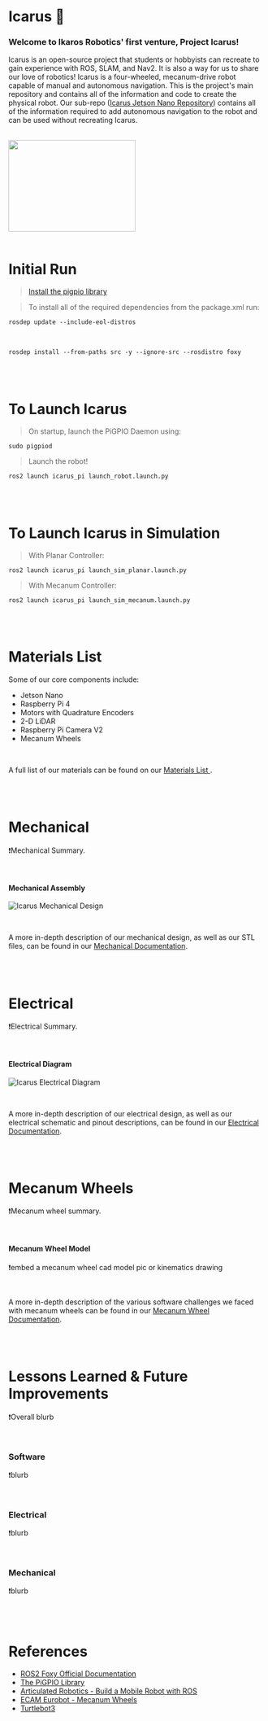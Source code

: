 # Icarus 🪽

### Welcome to Ikaros Robotics' first venture, Project Icarus!

Icarus is an open-source project that students or hobbyists can recreate to gain experience with ROS, SLAM, and Nav2. It is also a way for us to share our love of robotics! Icarus is a four-wheeled, mecanum-drive robot capable of manual and autonomous navigation. This is the project's main repository and contains all of the information and code to create the physical robot. Our sub-repo ([Icarus Jetson Nano Repository](https://github.com/steelgit/icarus_nano)) contains all of the information required to add autonomous navigation to the robot and can be used without recreating Icarus.

<br />

<img src="docs/Icarus.gif" width="250" height="180" />

<br />
<br />

# Initial Run

>[Install the pigpio library](https://abyz.me.uk/rpi/pigpio/download.html)

>To install all of the required dependencies from the package.xml run:

    rosdep update --include-eol-distros    
<br />

    rosdep install --from-paths src -y --ignore-src --rosdistro foxy

<br />
<br />

# To Launch Icarus

>On startup, launch the PiGPIO Daemon using:

    sudo pigpiod

>Launch the robot!

    ros2 launch icarus_pi launch_robot.launch.py 

<br />
<br />

# To Launch Icarus in Simulation

>With Planar Controller:

    ros2 launch icarus_pi launch_sim_planar.launch.py 

>With Mecanum Controller:

    ros2 launch icarus_pi launch_sim_mecanum.launch.py 

<br />
<br />

# Materials List

Some of our core components include:

- Jetson Nano
- Raspberry Pi 4
- Motors with Quadrature Encoders
- 2-D LiDAR
- Raspberry Pi Camera V2
- Mecanum Wheels

<br />

A full list of our materials can be found on our [Materials List ](/docs/Materials%20List.pdf).

<br />
<br />

# Mechanical

❗Mechanical Summary.

<br />

#### Mechanical Assembly

![Icarus Mechanical Design](/docs/Mechanical/Mechanical%20Assembly.png "Icarus Mechanical Design")

<br />

A more in-depth description of our mechanical design, as well as our STL files, can be found in our [Mechanical Documentation](/docs/Mechanical/Mechanical%20README.md).

<br />
<br />

# Electrical

❗Electrical Summary.

<br />

#### Electrical Diagram

![Icarus Electrical Diagram](/docs/Electrical/Icarus%20Electrical%20Diagram.png "Icarus Electrical Diagram")

<br />

A more in-depth description of our electrical design, as well as our electrical schematic and pinout descriptions, can be found in our [Electrical Documentation](/docs/Electrical/Electrical%20README.md).

<br />
<br />

# Mecanum Wheels

❗Mecanum wheel summary.

<br />

#### Mecanum Wheel Model

❗embed a mecanum wheel cad model pic or kinematics drawing

<br />

A more in-depth description of the various software challenges we faced with mecanum wheels can be found in our [Mecanum Wheel Documentation](/docs/Mecanum%20Wheel%20README.md).

<br />
<br />

# Lessons Learned & Future Improvements

❗Overall blurb

<br />

### Software

❗blurb

<br />

### Electrical

❗blurb

<br />

### Mechanical

❗blurb

<br />
<br />

# References

- [ROS2 Foxy Official Documentation](https://docs.ros.org/en/foxy/index.html)
- [The PiGPIO Library](https://abyz.me.uk/rpi/pigpio/index.html)
- [Articulated Robotics - Build a Mobile Robot with ROS](https://articulatedrobotics.xyz/tutorials/mobile-robot/project-overview)
- [ECAM Eurobot - Mecanum Wheels](https://ecam-eurobot.github.io/Tutorials/mechanical/mecanum.html)
- [Turtlebot3](https://www.turtlebot.com/turtlebot3/)
